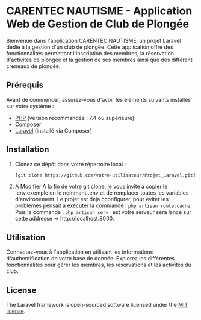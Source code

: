 # CARENTEC NAUTISME - Application Web de Gestion de Club de Plongée

Bienvenue dans l'application CARENTEC NAUTISME, un projet Laravel dédié à la gestion d'un club de plongée. Cette application offre des fonctionnalités permettant l'inscription des membres, 
la réservation d'activités de plongée et la gestion de ses membres ainsi que des différent créneaux de plongée.

## Prérequis

Avant de commencer, assurez-vous d'avoir les éléments suivants installés sur votre système :

- [PHP](https://www.php.net/) (version recommandée : 7.4 ou supérieure)
- [Composer](https://getcomposer.org/)
- [Laravel](https://laravel.com/docs/8.x/installation) (installé via Composer)

## Installation

1. Clonez ce dépôt dans votre répertoire local :
   ```bash
   [git clone https://github.com/votre-utilisateur/Projet_Laravel.git]()

2. A Modifier
   A la fin de votre git clone, je vous invite a copier le .env.exemple en le nommant .env et de remplacer toutes les variables d'environement.
   Le projet est deja cconfigurer, pour eviter les problèmes pensait a exécuter la commande : ```php artisan route:cache```
   Puis la commande : ```php artisan serv ``` est votre serveur sera lancé sur cette addresse => http://localhost:8000.

## Utilisation
Connectez-vous à l'application en utilisant les informations d'authentification de votre base de donnée. 
Explorez les différentes fonctionnalités pour gérer les membres, les réservations et les activités du club.

## License

The Laravel framework is open-sourced software licensed under the [MIT license](https://opensource.org/licenses/MIT).
